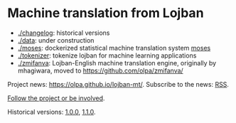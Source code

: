 # Machine translation from Lojban

- [./changelog](./changelog): historical versions
- [./data](./data): under construction
- [./moses](./moses): dockerized statistical machine translation system [moses](https://www.statmt.org/moses/)
- [./tokenizer](./tokenizer): tokenize lojban for machine learning applications
- [./zmifanva](./zmifanva): Lojban-English machine translation engine, originally by mhagiwara, moved to <https://github.com/olpa/zmifanva/>

Project news: <https://olpa.github.io/lojban-mt/>. Subscribe to the news: [RSS](https://olpa.github.io/lojban-mt/feed.xml).

[Follow the project or be involved](https://olpa.github.io/lojban-mt/2022/05/19/join-the-project.html).

Historical versions: [1.0.0](./changelog/1.0.0/README.md), [1.1.0](./changelog/1.1.0/README.md).

